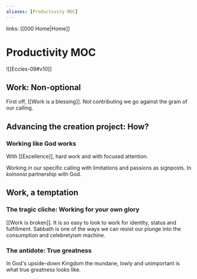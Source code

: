 ```yaml
---
aliases: [Productivity MOC]
---
```

links: [[000 Home|Home]]
# Productivity MOC
![[Eccles-09#v10]]


## Work: Non-optional
First off, [[Work is a blessing]]. Not contributing we go against the grain of our calling.


## Advancing the creation project: How?
### Working like God works
With [[Excellence]], hard work and with focused attention. 

Working in our specific calling with limitations and passions as signposts. In *koinonia* partnership with God.

## Work, a temptation
### The tragic cliche: Working for your own glory
[[Work is broken]]. It is so easy to look to work for identity, status and fulfillment. Sabbath is one of the ways we can resist our plunge into the consumption and celebretyism machine.

### The antidote: True greatness
In God's upside-down Kingdom the mundane, lowly and unimportant is what true greatness looks like.